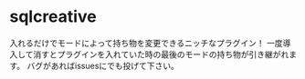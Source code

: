 # sqlcreative
入れるだけでモードによって持ち物を変更できるニッチなプラグイン！
一度導入して消すとプラグインを入れていた時の最後のモードの持ち物が引き継がれます。
バグがあればissuesにでも投げて下さい。
